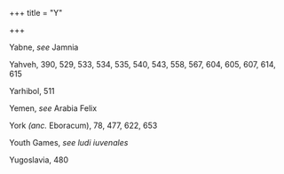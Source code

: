 +++
title = "Y"

+++

Yabne, *see* Jamnia

Yahveh, 390, 529, 533, 534, 535, 540, 543, 558, 567, 604, 605, 607, 614, 615

Yarhibol, 511

Yemen, *see* Arabia Felix

York *\(anc.* Eboracum\), 78, 477, 622, 653

Youth Games, *see ludi iuvenales*

Yugoslavia, 480
